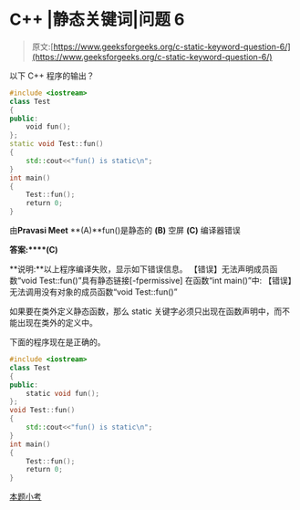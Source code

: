 # C++ |静态关键词|问题 6

> 原文:[https://www.geeksforgeeks.org/c-static-keyword-question-6/](https://www.geeksforgeeks.org/c-static-keyword-question-6/)

以下 C++ 程序的输出？

```cpp
#include <iostream>
class Test
{
public:
    void fun();
};
static void Test::fun()   
{
    std::cout<<"fun() is static\n";
}
int main()
{
    Test::fun();   
    return 0;
}
```

由**Pravasi Meet**
**(A)**fun()是静态的
**(B)** 空屏
**(C)** 编译器错误

**答案:****(C)**

**说明:**以上程序编译失败，显示如下错误信息。
【错误】无法声明成员函数“void Test::fun()”具有静态链接[-fpermissive]
在函数“int main()”中:
【错误】无法调用没有对象的成员函数“void Test::fun()”

如果要在类外定义静态函数，那么 static 关键字必须只出现在函数声明中，而不能出现在类外的定义中。

下面的程序现在是正确的。

```cpp
#include <iostream>
class Test
{
public:
    static void fun();
};
void Test::fun()
{
    std::cout<<"fun() is static\n";
}
int main()
{
    Test::fun();
    return 0;
}
```

[本题小考](https://www.geeksforgeeks.org/c-plus-plus-gq/static-keyword-gq/)